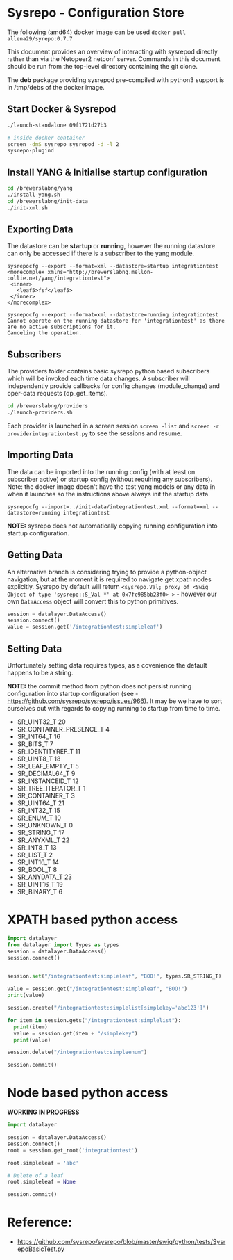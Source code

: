 # Sysrepo - Configuration Store

The following (amd64) docker image can be used `docker pull allena29/syrepo:0.7.7`

This document provides an overview of interacting with sysrepod directly rather than via the Netopeer2 netconf server.
Commands in this document should be run from the top-level directory containing the git clone.

The **deb** package providing sysrepod pre-compiled with python3 support is in /tmp/debs of the docker image.


## Start Docker & Sysrepod


```bash
./launch-standalone 09f1721d27b3

# inside docker container
screen -dmS sysrepo sysrepod -d -l 2
sysrepo-plugind
```

## Install YANG & Initialise startup configuration

```bash
cd /brewerslabng/yang
./install-yang.sh
cd /brewerslabng/init-data
./init-xml.sh

```

## Exporting Data

The datastore can be **startup** or **running**, however the running datastore can only be accessed if there is a subscriber to the yang module.

```
sysrepocfg --export --format=xml --datastore=startup integrationtest
<morecomplex xmlns="http://brewerslabng.mellon-collie.net/yang/integrationtest">
 <inner>
   <leaf5>fsf</leaf5>
 </inner>
</morecomplex>

sysrepocfg --export --format=xml --datastore=running integrationtest
Cannot operate on the running datastore for 'integrationtest' as there are no active subscriptions for it.
Canceling the operation.
```

## Subscribers

The providers folder contains basic sysrepo python based subscribers which will be invoked each time data changes. A subscriber will independently provide callbacks for config changes (module_change) and oper-data requests (dp_get_items).

```bash
cd /brewerslabng/providers
./launch-providers.sh
```

Each provider is launched in a screen session `screen -list` and `screen -r providerintegrationtest.py` to see the sessions and resume.


## Importing Data

The data can be imported into the running config (with at least on subscriber active) or startup config (without requiring any subscribers). Note: the docker image doesn't have the test yang models or any data in when it launches so the instructions above always init the startup data.

```
sysrepocfg --import=../init-data/integrationtest.xml --format=xml --datastore=running integrationtest
```

**NOTE:** sysrepo does not automatically copying running configuration into startup configuration.


## Getting Data

An alternative branch is considering trying to provide a python-object navigation, but at the moment it is required to navigate get xpath nodes explicitly. Sysrepo by default will return `<sysrepo.Val; proxy of <Swig Object of type 'sysrepo::S_Val *' at 0x7fc985bb23f0> >` - however our own `DataAccess` object will convert this to python primitives.

```python
session = datalayer.DataAccess()
session.connect()
value = session.get('/integrationtest:simpleleaf')
```


## Setting Data

Unfortunately setting data requires types, as a covenience the default happens to be a string.

**NOTE:** the commit method from python does not persist running configuration into startup configuration (see - https://github.com/sysrepo/sysrepo/issues/966). It may be we have to sort ourselves out with regards to copying running to startup from time to time.

- SR_UINT32_T 20
- SR_CONTAINER_PRESENCE_T 4
- SR_INT64_T 16
- SR_BITS_T 7
- SR_IDENTITYREF_T 11
- SR_UINT8_T 18
- SR_LEAF_EMPTY_T 5
- SR_DECIMAL64_T 9
- SR_INSTANCEID_T 12
- SR_TREE_ITERATOR_T 1
- SR_CONTAINER_T 3
- SR_UINT64_T 21
- SR_INT32_T 15
- SR_ENUM_T 10
- SR_UNKNOWN_T 0
- SR_STRING_T 17
- SR_ANYXML_T 22
- SR_INT8_T 13
- SR_LIST_T 2
- SR_INT16_T 14
- SR_BOOL_T 8
- SR_ANYDATA_T 23
- SR_UINT16_T 19
- SR_BINARY_T 6


# XPATH based python access

```python
import datalayer
from datalayer import Types as types
session = datalayer.DataAccess()
session.connect()


session.set("/integrationtest:simpleleaf", "BOO!", types.SR_STRING_T)

value = session.get("/integrationtest:simpleleaf", "BOO!")
print(value)

session.create("/integrationtest:simplelist[simplekey='abc123']")

for item in session.gets("/integrationtest:simplelist"):
  print(item)
  value = session.get(item + "/simplekey")
  print(value)

session.delete("/integrationtest:simpleenum")

session.commit()
```

# Node based python access

**WORKING IN PROGRESS**

```python
import datalayer

session = datalayer.DataAccess()
session.connect()
root = session.get_root('integrationtest')

root.simpleleaf = 'abc'

# Delete of a leaf
root.simpleleaf = None

session.commit()
```


# Reference:

- https://github.com/sysrepo/sysrepo/blob/master/swig/python/tests/SysrepoBasicTest.py
